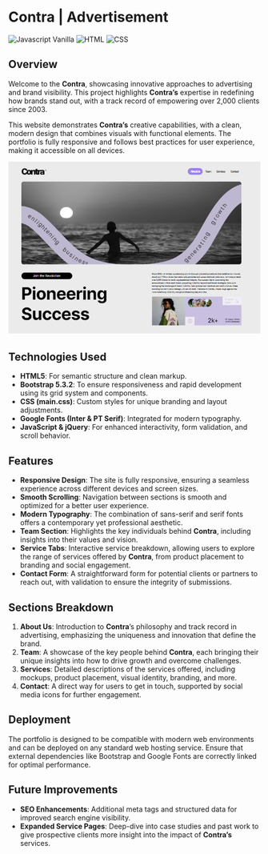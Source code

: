 # Contra | Advertisement

<p align="left">
  <img src="https://img.shields.io/badge/javascript-9c81ec" alt="Javascript Vanilla">
  <img src="https://img.shields.io/badge/html-red" alt="HTML">  
  <img src="https://img.shields.io/badge/css-blue" alt="CSS">  
</p>

## Overview
Welcome to the **Contra**, showcasing innovative approaches to advertising and brand visibility. This project highlights **Contra’s** expertise in redefining how brands stand out, with a track record of empowering over 2,000 clients since 2003.

This website demonstrates **Contra’s** creative capabilities, with a clean, modern design that combines visuals with functional elements. The portfolio is fully responsive and follows best practices for user experience, making it accessible on all devices.

![Screenshot Home](https://github.com/senagab/servidores-estaticos/blob/main/contra.png)

## Technologies Used
- **HTML5**: For semantic structure and clean markup.
- **Bootstrap 5.3.2**: To ensure responsiveness and rapid development using its grid system and components.
- **CSS (main.css)**: Custom styles for unique branding and layout adjustments.
- **Google Fonts (Inter & PT Serif)**: Integrated for modern typography.
- **JavaScript & jQuery**: For enhanced interactivity, form validation, and scroll behavior.

## Features
- **Responsive Design**: The site is fully responsive, ensuring a seamless experience across different devices and screen sizes.
- **Smooth Scrolling**: Navigation between sections is smooth and optimized for a better user experience.
- **Modern Typography**: The combination of sans-serif and serif fonts offers a contemporary yet professional aesthetic.
- **Team Section**: Highlights the key individuals behind **Contra**, including insights into their values and vision.
- **Service Tabs**: Interactive service breakdown, allowing users to explore the range of services offered by **Contra**, from product placement to branding and social engagement.
- **Contact Form**: A straightforward form for potential clients or partners to reach out, with validation to ensure the integrity of submissions.

## Sections Breakdown
1. **About Us**: Introduction to **Contra**’s philosophy and track record in advertising, emphasizing the uniqueness and innovation that define the brand.
2. **Team**: A showcase of the key people behind **Contra**, each bringing their unique insights into how to drive growth and overcome challenges.
3. **Services**: Detailed descriptions of the services offered, including mockups, product placement, visual identity, branding, and more.
4. **Contact**: A direct way for users to get in touch, supported by social media icons for further engagement.

## Deployment
The portfolio is designed to be compatible with modern web environments and can be deployed on any standard web hosting service. Ensure that external dependencies like Bootstrap and Google Fonts are correctly linked for optimal performance.

## Future Improvements
- **SEO Enhancements**: Additional meta tags and structured data for improved search engine visibility.
- **Expanded Service Pages**: Deep-dive into case studies and past work to give prospective clients more insight into the impact of **Contra’s** services.

